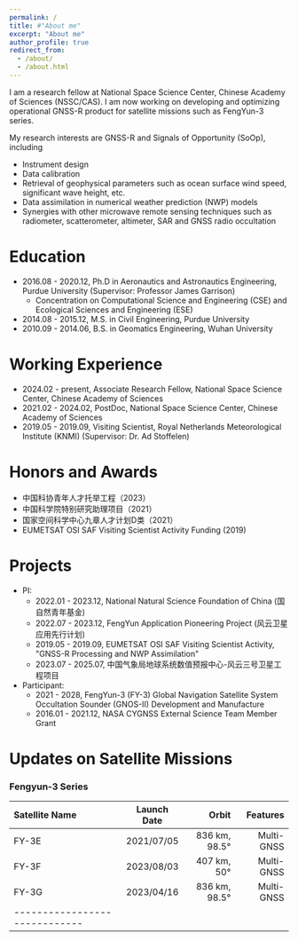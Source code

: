 ```yaml
---
permalink: /
title: #"About me"
excerpt: "About me"
author_profile: true
redirect_from: 
  - /about/
  - /about.html
---
```


I am a research fellow at National Space Science Center, Chinese Academy of Sciences (NSSC/CAS). I am now working on developing and optimizing operational GNSS-R product for satellite missions such as FengYun-3 series.

My research interests are GNSS-R and Signals of Opportunity (SoOp), including
* Instrument design
* Data calibration
* Retrieval of geophysical parameters such as ocean surface wind speed, significant wave height, etc.
* Data assimilation in numerical weather prediction (NWP) models
* Synergies with other microwave remote sensing techniques such as radiometer, scatterometer, altimeter, SAR and GNSS radio occultation

Education
======
* 2016.08 - 2020.12, Ph.D in Aeronautics and Astronautics Engineering, Purdue University (Supervisor: Professor James Garrison)
   * Concentration on Computational Science and Engineering (CSE) and Ecological Sciences and Engineering (ESE)
* 2014.08 - 2015.12, M.S. in Civil Engineering, Purdue University
* 2010.09 - 2014.06, B.S. in Geomatics Engineering, Wuhan University

Working Experience
======
* 2024.02 - present, Associate Research Fellow, National Space Science Center, Chinese Academy of Sciences
* 2021.02 - 2024.02, PostDoc, National Space Science Center, Chinese Academy of Sciences
* 2019.05 - 2019.09, Visiting Scientist, Royal Netherlands Meteorological Institute (KNMI) (Supervisor: Dr. Ad Stoffelen)

Honors and Awards
======
* 中国科协青年人才托举工程（2023）
* 中国科学院特别研究助理项目（2021）
* 国家空间科学中心九章人才计划D类（2021）
* EUMETSAT OSI SAF Visiting Scientist Activity Funding (2019)

Projects
======
* PI:
  * 2022.01 - 2023.12, National Natural Science Foundation of China (国自然青年基金)
  * 2022.07 - 2023.12, FengYun Application Pioneering Project (风云卫星应用先行计划)
  * 2019.05 - 2019.09, EUMETSAT OSI SAF Visiting Scientist Activity, "GNSS-R Processing and NWP Assimilation"
  * 2023.07 - 2025.07, 中国气象局地球系统数值预报中心-风云三号卫星工程项目
* Participant:
  * 2021 - 2028, FengYun-3 (FY-3) Global Navigation Satellite System Occultation Sounder (GNOS-II) Development and Manufacture
  * 2016.01 - 2021.12, NASA CYGNSS External Science Team Member Grant


Updates on Satellite Missions
======

### Fengyun-3 Series

| Satellite Name | Launch Date | Orbit | Features |
|:--------|:-------:|--------:|--------:|
| FY-3E   | 2021/07/05   | 836 km, 98.5°  | Multi-GNSS |
| FY-3F   | 2023/08/03   | 407 km, 50°    | Multi-GNSS |
| FY-3G   | 2023/04/16   | 836 km, 98.5°  | Multi-GNSS |
|-----------------------------|